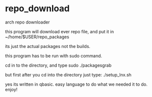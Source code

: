 # repo_download
arch repo downloader

this program will download ever repo file, and put it in ~/home/$USER/repo_packages

its just the actual packages not the builds.   

this program has to be run with sudo command.   

cd in to the directory, and type sudo ./packagesgrab

but first after you cd into the directory just type: ./setup_lnx.sh

yes its written in qbasic.   easy language to do what we needed it to do.   enjoy!

